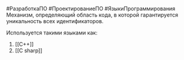 #РазработкаПО #ПроектированиеПО #ЯзыкиПрограммирования
Механизм, определяющий область кода, в которой гарантируется уникальность всех идентификаторов.

Используется такими языками как:
1. [[C++]]
2. [[C sharp]]